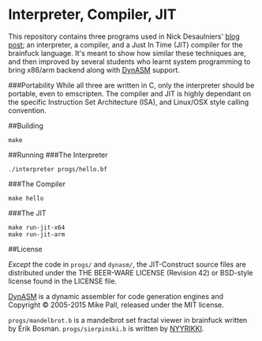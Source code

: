 # Interpreter, Compiler, JIT
This repository contains three programs used in Nick Desaulniers' [blog post](https://nickdesaulniers.github.io/blog/2015/05/25/interpreter-compiler-jit/); an interpreter, a compiler, and a Just In Time (JIT) compiler for the brainfuck language.  It's meant to show how similar these techniques are, and then improved by several students who learnt system programming to bring x86/arm backend along with [DynASM](http://luajit.org/dynasm.html) support.

###Portability
While all three are written in C, only the interpreter should be portable, even to emscripten.  The compiler and JIT is highly dependant on the specific Instruction Set Architecture (ISA), and Linux/OSX style calling convention.

##Building
```
make
```

##Running
###The Interpreter
```
./interpreter progs/hello.bf
```

###The Compiler
```
make hello
```

###The JIT
```
make run-jit-x64
make run-jit-arm
```

##License

_Except_ the code in `progs/` and `dynasm/`, the JIT-Construct source files are distributed
under the THE BEER-WARE LICENSE (Revision 42) or BSD-style license found in the
LICENSE file.

[DynASM](http://luajit.org/dynasm.html) is a dynamic assembler for code generation engines and
Copyright © 2005-2015 Mike Pall, released under the MIT license.

`progs/mandelbrot.b` is a mandelbrot set fractal viewer in brainfuck written by Erik Bosman.
`progs/sierpinski.b` is written by [NYYRIKKI](http://www.iwriteiam.nl/Ha_vs_bf_inter.html).
